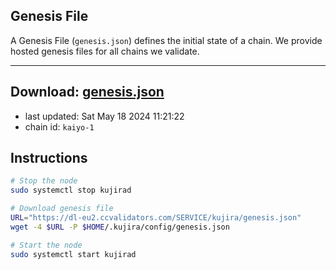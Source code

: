 ## Genesis File
A Genesis File (`genesis.json`) defines the initial state of a chain. We provide hosted genesis files for all chains we validate.

---
**Download: [genesis.json](https://dl-eu2.ccvalidators.com/SERVICE/kujira/genesis.json)**
---

- last updated: Sat May 18 2024 11:21:22
- chain id: `kaiyo-1`

## Instructions
```sh
# Stop the node
sudo systemctl stop kujirad

# Download genesis file
URL="https://dl-eu2.ccvalidators.com/SERVICE/kujira/genesis.json"
wget -4 $URL -P $HOME/.kujira/config/genesis.json

# Start the node
sudo systemctl start kujirad
```
